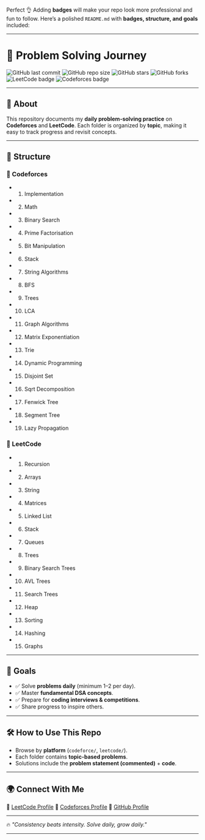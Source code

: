 Perfect 👌 Adding **badges** will make your repo look more professional and fun to follow. Here’s a polished `README.md` with **badges, structure, and goals** included:

---

# 🚀 Problem Solving Journey

![GitHub last commit](https://img.shields.io/github/last-commit/your-username/your-repo-name?color=blue&style=for-the-badge)
![GitHub repo size](https://img.shields.io/github/repo-size/your-username/your-repo-name?color=green&style=for-the-badge)
![GitHub stars](https://img.shields.io/github/stars/your-username/your-repo-name?color=yellow&style=for-the-badge)
![GitHub forks](https://img.shields.io/github/forks/your-username/your-repo-name?color=orange&style=for-the-badge)
![LeetCode badge](https://img.shields.io/badge/LeetCode-Practice-orange?style=for-the-badge&logo=leetcode)
![Codeforces badge](https://img.shields.io/badge/Codeforces-Competitive-blue?style=for-the-badge&logo=codeforces)

---

## 📌 About

This repository documents my **daily problem-solving practice** on **Codeforces** and **LeetCode**.
Each folder is organized by **topic**, making it easy to track progress and revisit concepts.

---

## 📂 Structure

### 🔹 Codeforces

- 1. Implementation
- 2. Math
- 3. Binary Search
- 4. Prime Factorisation
- 5. Bit Manipulation
- 6. Stack
- 7. String Algorithms
- 8. BFS
- 9. Trees
- 10. LCA
- 11. Graph Algorithms
- 12. Matrix Exponentiation
- 13. Trie
- 14. Dynamic Programming
- 15. Disjoint Set
- 16. Sqrt Decomposition
- 17. Fenwick Tree
- 18. Segment Tree
- 19. Lazy Propagation

### 🔹 LeetCode

- 1. Recursion
- 2. Arrays
- 3. String
- 4. Matrices
- 5. Linked List
- 6. Stack
- 7. Queues
- 8. Trees
- 9. Binary Search Trees
- 10. AVL Trees
- 11. Search Trees
- 12. Heap
- 13. Sorting
- 14. Hashing
- 15. Graphs

---

## 🎯 Goals

- ✅ Solve **problems daily** (minimum 1–2 per day).
- ✅ Master **fundamental DSA concepts**.
- ✅ Prepare for **coding interviews & competitions**.
- ✅ Share progress to inspire others.

---

## 🛠️ How to Use This Repo

- Browse by **platform** (`codeforce/`, `leetcode/`).
- Each folder contains **topic-based problems**.
- Solutions include the **problem statement (commented)** + **code**.

---

## 🌍 Connect With Me

🔗 [LeetCode Profile](https://leetcode.com/)
🔗 [Codeforces Profile](https://codeforces.com/)
🔗 [GitHub Profile](https://github.com/your-username)

---

🔥 _"Consistency beats intensity. Solve daily, grow daily."_

---

